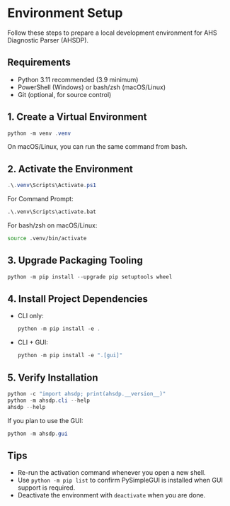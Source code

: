 # Environment Setup

Follow these steps to prepare a local development environment for AHS Diagnostic Parser (AHSDP).

## Requirements
- Python 3.11 recommended (3.9 minimum)
- PowerShell (Windows) or bash/zsh (macOS/Linux)
- Git (optional, for source control)

## 1. Create a Virtual Environment
```powershell
python -m venv .venv
```
On macOS/Linux, you can run the same command from bash.

## 2. Activate the Environment
```powershell
.\.venv\Scripts\Activate.ps1
```
For Command Prompt:
```cmd
.\.venv\Scripts\activate.bat
```
For bash/zsh on macOS/Linux:
```bash
source .venv/bin/activate
```

## 3. Upgrade Packaging Tooling
```powershell
python -m pip install --upgrade pip setuptools wheel
```

## 4. Install Project Dependencies
- CLI only:
  ```powershell
  python -m pip install -e .
  ```
- CLI + GUI:
  ```powershell
  python -m pip install -e ".[gui]"
  ```

## 5. Verify Installation
```powershell
python -c "import ahsdp; print(ahsdp.__version__)"
python -m ahsdp.cli --help
ahsdp --help
```

If you plan to use the GUI:
```powershell
python -m ahsdp.gui
```

## Tips
- Re-run the activation command whenever you open a new shell.
- Use `python -m pip list` to confirm PySimpleGUI is installed when GUI support is required.
- Deactivate the environment with `deactivate` when you are done.
